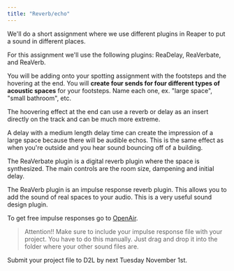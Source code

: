 ```yaml
---
title: "Reverb/echo"
---
```


We'll do a short assignment where we use different plugins in Reaper to put a sound in different places.

For this assignment we'll use the following plugins: ReaDelay, ReaVerbate, and ReaVerb.

You will be adding onto your spotting assignment with the footsteps and the hovering at the end. You will **create four sends for four different types of acoustic spaces** for your footsteps. Name each one, ex. "large space", "small bathroom", etc.

The hoovering effect at the end can use a reverb or delay as an insert directly on the track and can be much more extreme.

A delay with a medium length delay time can create the impression of a large space because there will be audible echos. This is the same effect as when you're outside and you hear sound bouncing off of a building.

The ReaVerbate plugin is a digital reverb plugin where the space is synthesized. The main controls are the room size, dampening and initial delay.

The ReaVerb plugin is an impulse response reverb plugin. This allows you to add the sound of real spaces to your audio. This is a very useful sound design plugin.

To get free impulse responses go to [OpenAir](https://www.openair.hosted.york.ac.uk/).

> Attention!! Make sure to include your impulse response file with your project. You have to do this manually. Just drag and drop it into the folder where your other sound files are.

Submit your project file to D2L by next Tuesday November 1st.
